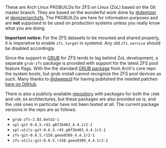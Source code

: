 These are Arch Linux PKGBUILDs for ZFS on Linux (ZoL) based on the Git master branch. They are based on the wonderful work done by [@demizer](https://github.com/demizer) at [demizer/archzfs](https://github.com/demizer/archzfs). The PKGBUILDs are here for information purposes and are **not** supposed to be used on production systems unless you really know what you are doing.

**Important notice:** For the ZFS datasets to be mounted and shared properly, it is imperative to enable `zfs.target` in systemd. Any old `zfs.service` should be disabled accordingly.

Since the support in [GRUB](https://www.gnu.org/software/grub/) for ZFS tends to lag behind ZoL development, a separate `grub-zfs` package is provided with support for the latest ZFS pool feature flags. With the the standard [GRUB package](https://www.archlinux.org/packages/core/x86_64/grub/) from Arch's core repo the system boots, but grub-install cannot recognize the ZFS pool devices as such. Many thanks to [@dweeezil](https://github.com/dweeezil) for having published the needed patches [here on GitHub](https://github.com/dweeezil/grub/commits/zfs).

There is also a publicly available [repository](http://kerberia.net/archlinux/repo/archzfs-git) with packages for both the `i686` and `x86_64` architectures, but these packages are also provided *as is*, and the `i686` ones in particular have not been tested at all. The current package versions in the repo are as follows:
* `grub-zfs-2.02.beta2-1`
* `spl-git-0.6.5.r43.g8f3b403_4.4.1r2-1`
* `spl-utils-git-0.6.5.r43.g8f3b403_4.4.1r2-1`
* `zfs-git-0.6.5.r158.geea9309_4.4.1r2-1`
* `zfs-utils-git-0.6.5.r158.geea9309_4.4.1r2-1`
